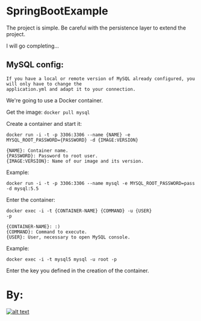 # SpringBootExample

The project is simple. Be careful with the persistence layer to extend the project.

I will go completing...

## MySQL config:


    If you have a local or remote version of MySQL already configured, you will only have to change the 
    application.yml and adapt it to your connection.

We're going to use a Docker container.

Get the image:
<code>docker pull mysql</code>

Create a container and start it:

<code>docker run -i -t -p 3306:3306 --name {NAME} -e MYSQL_ROOT_PASSWORD={PASSWORD} -d {IMAGE:VERSION}</code>

    {NAME}: Container name.
    {PASSWORD}: Password to root user.
    {IMAGE:VERSION}: Name of our image and its version.

Example:

    docker run -i -t -p 3306:3306 --name mysql -e MYSQL_ROOT_PASSWORD=pass -d mysql:5.5
    
    
Enter the container: 

<code>docker exec -i -t {CONTAINER-NAME} {COMMAND} -u {USER} -p</code>

    {CONTAINER-NAME}: :)
    {COMMAND}: Command to execute.
    {USER}: User, necessary to open MySQL console.

Example: 

    docker exec -i -t mysql5 mysql -u root -p
    
Enter the key you defined in the creation of the container.


# By:

[![alt text](https://github.com/Milfist/Docs/blob/master/milfist.JPG)][0]

[0]: https://www.hackerrank.com/MilfisT

